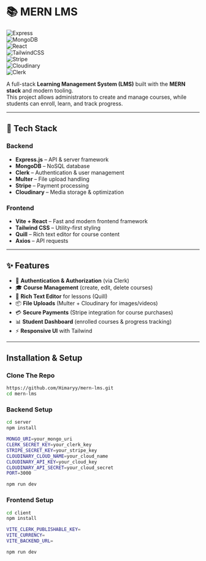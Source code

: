 # 📚 MERN LMS

![Express](https://img.shields.io/badge/Backend-Express.js-green?logo=express)  
![MongoDB](https://img.shields.io/badge/Database-MongoDB-brightgreen?logo=mongodb)  
![React](https://img.shields.io/badge/Frontend-React-blue?logo=react)  
![TailwindCSS](https://img.shields.io/badge/UI-TailwindCSS-38B2AC?logo=tailwind-css)  
![Stripe](https://img.shields.io/badge/Payments-Stripe-635BFF?logo=stripe)  
![Cloudinary](https://img.shields.io/badge/Media-Cloudinary-blue?logo=cloudinary)  
![Clerk](https://img.shields.io/badge/Auth-Clerk-orange)

A full-stack **Learning Management System (LMS)** built with the **MERN stack** and modern tooling.  
This project allows administrators to create and manage courses, while students can enroll, learn, and track progress.

---

## 🚀 Tech Stack

### Backend

- **Express.js** – API & server framework
- **MongoDB** – NoSQL database
- **Clerk** – Authentication & user management
- **Multer** – File upload handling
- **Stripe** – Payment processing
- **Cloudinary** – Media storage & optimization

### Frontend

- **Vite + React** – Fast and modern frontend framework
- **Tailwind CSS** – Utility-first styling
- **Quill** – Rich text editor for course content
- **Axios** – API requests

---

## ✨ Features

- 🔐 **Authentication & Authorization** (via Clerk)
- 🎓 **Course Management** (create, edit, delete courses)
- 📝 **Rich Text Editor** for lessons (Quill)
- 📦 **File Uploads** (Multer + Cloudinary for images/videos)
- 💳 **Secure Payments** (Stripe integration for course purchases)
- 📊 **Student Dashboard** (enrolled courses & progress tracking)
- ⚡ **Responsive UI** with Tailwind

---

## Installation & Setup

### Clone The Repo

```bash
https://github.com/Himaryy/mern-lms.git
cd mern-lms
```

### Backend Setup

```bash
cd server
npm install
```

```bash
MONGO_URI=your_mongo_uri
CLERK_SECRET_KEY=your_clerk_key
STRIPE_SECRET_KEY=your_stripe_key
CLOUDINARY_CLOUD_NAME=your_cloud_name
CLOUDINARY_API_KEY=your_cloud_key
CLOUDINARY_API_SECRET=your_cloud_secret
PORT=3000
```

```bash
npm run dev
```

### Frontend Setup

```bash
cd client
npm install
```

```bash
VITE_CLERK_PUBLISHABLE_KEY=
VITE_CURRENCY=
VITE_BACKEND_URL=
```

```bash
npm run dev
```
